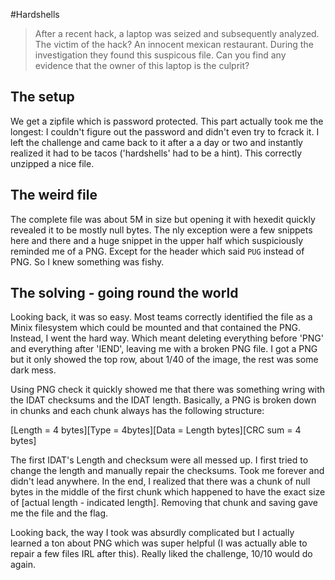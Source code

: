 #Hardshells

>After a recent hack, a laptop was seized and subsequently analyzed. The victim of the hack? An innocent mexican restaurant. During the investigation they found this suspicous file. Can you find any evidence that the owner of this laptop is the culprit?

## The setup
We get a zipfile which is password protected. This part actually took me the longest: I couldn't figure out the password and didn't even try to fcrack it. I left the challenge and came back to it after a a day or two and instantly realized it had to be tacos ('hardshells' had to be a hint). This correctly unzipped a nice file.

## The weird file
The complete file was about 5M in size but opening it with hexedit quickly revealed it to be mostly null bytes. The nly exception were a few snippets here and there and a huge snippet in the upper half which suspiciously reminded me of a PNG. Except for the header which said ```PUG``` instead of PNG. So I knew something was fishy.

## The solving - going round the world
Looking back, it was so easy. Most teams correctly identified the file as a Minix filesystem which could be mounted and that contained the PNG. Instead, I went the hard way. Which meant deleting everything before 'PNG' and everything after 'IEND', leaving me with a broken PNG file. I got a PNG but it only showed the top row, about 1/40 of the image, the rest was some dark mess.

Using PNG check it quickly showed me that there was something wring with the IDAT checksums and the IDAT length. Basically, a PNG is broken down in chunks and each chunk always has the following structure:

[Length = 4 bytes][Type = 4bytes][Data = Length bytes][CRC sum = 4 bytes]

The first IDAT's Length and checksum were all messed up. I first tried to change the length and manually repair the checksums. Took me forever and didn't lead anywhere. In the end, I realized that there was a chunk of null bytes in the middle of the first chunk which happened to have the exact size of [actual length - indicated length]. Removing that chunk and saving gave me the file and the flag.

Looking back, the way I took was absurdly complicated but I actually learned a ton about PNG which was super helpful (I was actually able to repair a few files IRL after this). Really liked the challenge, 10/10 would do again.
